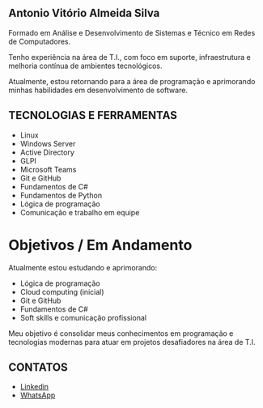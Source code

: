## Antonio Vitório Almeida Silva
Formado em Análise e Desenvolvimento de Sistemas e Técnico em Redes de Computadores.

Tenho experiência na área de T.I., com foco em suporte, 
infraestrutura e melhoria contínua de ambientes tecnológicos.

Atualmente, estou retornando para a área de programação e 
aprimorando minhas habilidades em desenvolvimento de software.

## TECNOLOGIAS E FERRAMENTAS
- Linux
- Windows Server
- Active Directory
- GLPI
- Microsoft Teams
- Git e GitHub
- Fundamentos de C#
- Fundamentos de Python
- Lógica de programação
- Comunicação e trabalho em equipe

# Objetivos / Em Andamento
Atualmente estou estudando e aprimorando:

- Lógica de programação
- Cloud computing (inicial)
- Git e GitHub
- Fundamentos de C#
- Soft skills e comunicação profissional

Meu objetivo é consolidar meus conhecimentos em programação
e tecnologias modernas para atuar em projetos desafiadores na área de T.I.

 ## CONTATOS
+  [Linkedin](https://www.linkedin.com/in/antonio-vitorio/)  
+   [WhatsApp](https://wa.me/<71984709085>)